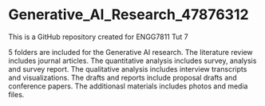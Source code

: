 # Generative_AI_Research_47876312
This is a GitHub repository created for ENGG7811 Tut 7

5 folders are included for the Generative AI research. 
The literature review includes journal articles.
The quantitative analysis includes survey, analysis and survey report.
The qualitative analysis includes interview transcripts and visualizations.
The drafts and reports include proposal drafts and conference papers.
The additionasl materials includes photos and media files.
